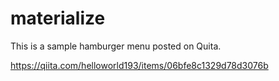 # materialize
This is a sample hamburger menu posted on Quita.

https://qiita.com/helloworld193/items/06bfe8c1329d78d3076b
